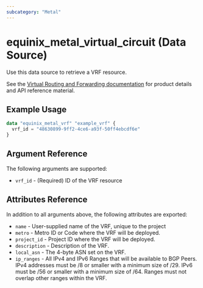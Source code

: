 ```yaml
---
subcategory: "Metal"
---
```


# equinix_metal_virtual_circuit (Data Source)

Use this data source to retrieve a VRF resource.

See the [Virtual Routing and Forwarding documentation](https://deploy.equinix.com/developers/docs/metal/layer2-networking/vrf/) for product details and API reference material.

## Example Usage

```terraform
data "equinix_metal_vrf" "example_vrf" {
  vrf_id = "48630899-9ff2-4ce6-a93f-50ff4ebcdf6e"
}
```

## Argument Reference

The following arguments are supported:

* `vrf_id` - (Required) ID of the VRF resource

## Attributes Reference

In addition to all arguments above, the following attributes are exported:

* `name` - User-supplied name of the VRF, unique to the project
* `metro` - Metro ID or Code where the VRF will be deployed.
* `project_id` - Project ID where the VRF will be deployed.
* `description` - Description of the VRF.
* `local_asn` - The 4-byte ASN set on the VRF.
* `ip_ranges` - All IPv4 and IPv6 Ranges that will be available to BGP Peers. IPv4 addresses must be /8 or smaller with a minimum size of /29. IPv6 must be /56 or smaller with a minimum size of /64. Ranges must not overlap other ranges within the VRF.
